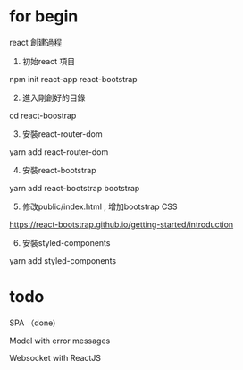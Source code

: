 # for begin

react 創建過程

1. 初始react 項目 

npm init react-app react-bootstrap


2. 進入剛創好的目錄

cd react-boostrap


3. 安裝react-router-dom

yarn add react-router-dom


4. 安裝react-bootstrap

yarn add react-bootstrap bootstrap


5. 修改public/index.html , 增加bootstrap CSS

  https://react-bootstrap.github.io/getting-started/introduction


6. 安裝styled-components

yarn add styled-components


# todo

SPA （done)

Model with error messages

Websocket with ReactJS

